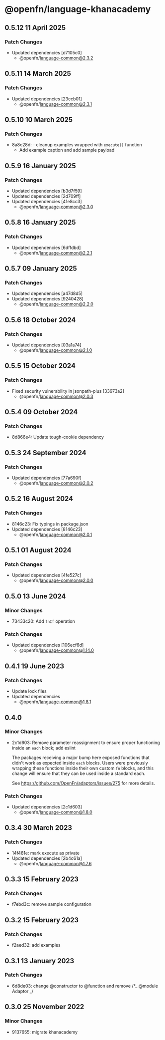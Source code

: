 # @openfn/language-khanacademy

## 0.5.12 11 April 2025

### Patch Changes

* Updated dependencies \[d7105c0]
  * @openfn/language-common@2.3.2

## 0.5.11 14 March 2025

### Patch Changes

* Updated dependencies \[23ccb01]
  * @openfn/language-common@2.3.1

## 0.5.10 10 March 2025

### Patch Changes

* 8a8c28d: - cleanup examples wrapped with `execute()` function
  * Add example caption and add sample payload

## 0.5.9 16 January 2025

### Patch Changes

* Updated dependencies \[b3d7f59]
* Updated dependencies \[2d709ff]
* Updated dependencies \[41e8cc3]
  * @openfn/language-common@2.3.0

## 0.5.8 16 January 2025

### Patch Changes

* Updated dependencies \[6dffdbd]
  * @openfn/language-common@2.2.1

## 0.5.7 09 January 2025

### Patch Changes

* Updated dependencies \[a47d8d5]
* Updated dependencies \[9240428]
  * @openfn/language-common@2.2.0

## 0.5.6 18 October 2024

### Patch Changes

* Updated dependencies \[03a1a74]
  * @openfn/language-common@2.1.0

## 0.5.5 15 October 2024

### Patch Changes

* Fixed security vulnerability in jsonpath-plus \[33973a2]
  * @openfn/language-common@2.0.3

## 0.5.4 09 October 2024

### Patch Changes

* 8d866e4: Update tough-cookie dependency

## 0.5.3 24 September 2024

### Patch Changes

* Updated dependencies \[77a690f]
  * @openfn/language-common@2.0.2

## 0.5.2 16 August 2024

### Patch Changes

* 8146c23: Fix typings in package.json
* Updated dependencies \[8146c23]
  * @openfn/language-common@2.0.1

## 0.5.1 01 August 2024

### Patch Changes

* Updated dependencies \[4fe527c]
  * @openfn/language-common@2.0.0

## 0.5.0 13 June 2024

### Minor Changes

* 73433c20: Add `fnIf` operation

### Patch Changes

* Updated dependencies \[106ecf6d]
  * @openfn/language-common@1.14.0

## 0.4.1 19 June 2023

### Patch Changes

* Update lock files
* Updated dependencies
  * @openfn/language-common@1.8.1

## 0.4.0

### Minor Changes

* 2c1d603: Remove parameter reassignment to ensure proper functioning inside an
  `each` block; add eslint

  The packages receiving a major bump here exposed functions that didn't work as
  expected inside `each` blocks. Users were previously wrapping these functions
  inside their own custom `fn` blocks, and this change will ensure that they can
  be used inside a standard each.

  See https://github.com/OpenFn/adaptors/issues/275 for more details.

### Patch Changes

* Updated dependencies \[2c1d603]
  * @openfn/language-common@1.8.0

## 0.3.4 30 March 2023

### Patch Changes

* 14f481e: mark execute as private
* Updated dependencies \[2b4c61a]
  * @openfn/language-common@1.7.6

## 0.3.3 15 February 2023

### Patch Changes

* f7ebd3c: remove sample configuration

## 0.3.2 15 February 2023

### Patch Changes

* f2aed32: add examples

## 0.3.1 13 January 2023

### Patch Changes

* 6d8de03: change @constructor to @function and remove /\*\_ @module Adaptor \_/

## 0.3.0 25 November 2022

### Minor Changes

* 9137655: migrate khanacademy
